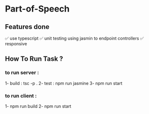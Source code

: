 # Part-of-Speech 

## Features done
✅ use typescript
✅ unit testing using jasmin to endpoint controllers
✅ responsive

## How To Run Task ? 
### to run server :
1- build : tsc -p .
2- test : npm run jasmine 
3- npm run start

### to run client :
1- npm run build
2- npm run start
